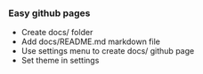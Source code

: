 ### Easy github pages

* Create docs/ folder
* Add docs/README.md markdown file
* Use settings menu to create docs/ github page
* Set theme in settings


